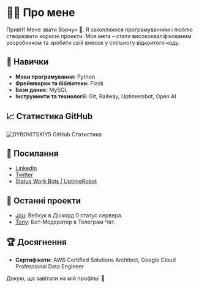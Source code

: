 # 👨‍💻 Про мене

Привіт! Мене звати Ворчун 👋. Я захоплююся програмуванням і люблю створювати корисні проекти. 
Моя мета – стати висококваліфікованим розробником та зробити свій внесок у спільноту відкритого коду.

## 🚀 Навички

- **Мови програмування:** Python
- **Фреймворки та бібліотеки:** Flask
- **Бази даних:** MySQL
- **Інструменти та технології:** Git, Railway, Uptimerobot, Open AI

## 📈 Статистика GitHub

![DYBOVITSKIY5 GitHub Статистика](https://github-readme-stats.vercel.app/api?username=DYBOVITSKIY5&show_icons=true&theme=radical)

## 🔗 Посилання

- [LinkedIn](https://www.linkedin.com/in/)
- [Twitter](https://twitter.com/)
- [Status Work Bots | UptimeRobot](https://stats.uptimerobot.com/IyHSGTUaZL)

## 📝 Останні проекти

- [Jou](https://github.com/DYBOVITSKIY5/Jou): Вебхук в Діскорд 0 статус сервера.
- [Tony](https://t.me/TobyV5Bot): Бот-Модератор в Телеграм Чат.

## 🏆 Досягнення

- **Сертифікати:** AWS Certified Solutions Architect, Google Cloud Professional Data Engineer

Дякую, що завітали на мій профіль! 🙌
